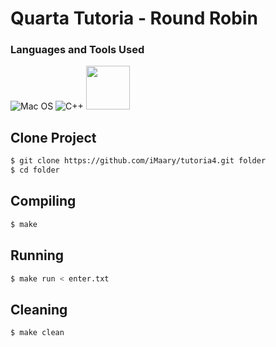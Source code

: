# Quarta Tutoria - Round Robin

### Languages and Tools Used

![Mac OS](https://img.shields.io/badge/mac%20os-000000?style=for-the-badge&logo=macos&logoColor=F0F0F0)
![C++](https://img.shields.io/badge/c++-%2300599C.svg?style=for-the-badge&logo=c%2B%2B&logoColor=white)
<img src="https://img.shields.io/badge/-Makefile-orange" width="70">

## Clone Project

```bash
$ git clone https://github.com/iMaary/tutoria4.git folder
$ cd folder
```

## Compiling

```bash
$ make
```

## Running

```bash
$ make run < enter.txt
```

## Cleaning

```bash
$ make clean
```